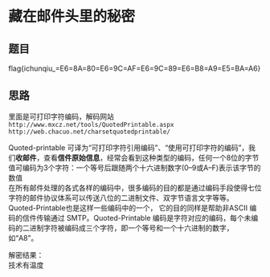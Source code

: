 # 藏在邮件头里的秘密
## 题目
flag{ichunqiu_=E6=8A=80=E6=9C=AF=E6=9C=89=E6=B8=A9=E5=BA=A6}
## 思路
里面是可打印字符编码，解码网站  
`http://www.mxcz.net/tools/QuotedPrintable.aspx`  
`http://web.chacuo.net/charsetquotedprintable/`  

Quoted-printable 可译为“可打印字符引用编码”、“使用可打印字符的编码”，我们**收邮件**，查看**信件原始信息**，经常会看到这种类型的编码，任何一个8位的字节值可编码为3个字符：一个等号后跟随两个十六进制数字(0–9或A–F)表示该字节的数值  
在所有邮件处理的各式各样的编码中，很多编码的目的都是通过编码手段使得七位字符的邮件协议体系可以传送八位的二进制文件、双字节语言文字等等。 Quoted-Printable也是这样一些编码中的一个， 它的目的同样是帮助非ASCII 编码的信件传输通过 SMTP。Quoted-Printable 编码是字符对应的编码，每个未编码的二进制字符被编码成三个字符，即一个等号和一个十六进制的数字，如“A8”。  

解密结果：  
技术有温度